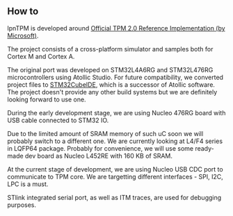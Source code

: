 ## How to

lpnTPM is developed around [Official TPM 2.0 Reference Implementation
(by Microsoft)](https://github.com/microsoft/ms-tpm-20-ref).

The project consists of a cross-platform simulator and samples both for Cortex M
and Cortex A.

The original port was developed on STM32L4A6RG and STM32L476RG microcontrollers
using Atollic Studio.
For future compatibility, we converted project files to
[STM32CubeIDE](https://www.st.com/en/development-tools/stm32cubeide.html), which
is a successor of Atollic software. The project doesn't provide any other build
systems but we are definitely looking forward to use one.

During the early development stage, we are using Nucleo 476RG board with USB
cable connected to STM32 IO.

Due to the limited amount of SRAM memory of such uC soon we will probably switch
to a different one. We are currently looking at L4/F4 series in LQFP64 package.
Probably for convenience, we will use some ready-made dev board as Nucleo L452RE
with 160 KB of SRAM.

At the current stage of development, we are using Nucleo USB CDC port to
communicate to TPM core.
We are targetting different interfaces - SPI, I2C, LPC is a must.

STlink integrated serial port, as well as ITM traces, are used for debugging
purposes.
